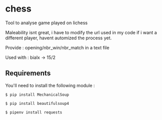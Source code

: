 # chess

Tool to analyse game played on lichess

Maleability isnt great, i have to modify the url used in my code if i want a different player, havent automized the process yet.

Provide : opening/nbr_win/nbr_match in a text file

Used with : bialx -> 15/2


Requirements
------------

You'll need to install the following module :


    $ pip install MechanicalSoup
    
    $ pip install beautifulsoup4
    
    $ pipenv install requests

